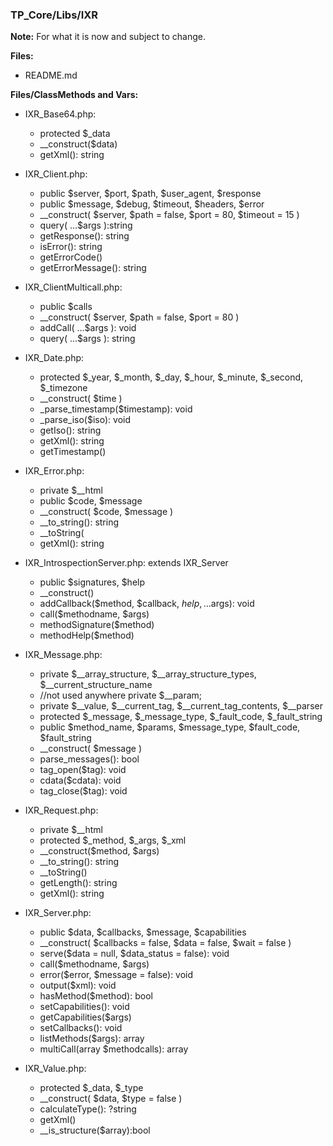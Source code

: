 ### TP_Core/Libs/IXR

**Note:** For what it is now and subject to change. 

**Files:** 
- README.md

**Files/ClassMethods and Vars:**  

- IXR_Base64.php: 	
	* protected $_data 
	* __construct($data) 
	* getXml(): string 

- IXR_Client.php: 	
	* public $server, $port, $path, $user_agent, $response 
	* public $message, $debug, $timeout, $headers, $error
	* __construct( $server, $path = false, $port = 80, $timeout = 15 ) 
	* query( ...$args ):string 
	* getResponse(): string 
	* isError(): string 
	* getErrorCode() 
	* getErrorMessage(): string 

- IXR_ClientMulticall.php: 	
	* public $calls 
	* __construct( $server, $path = false, $port = 80 ) 
	* addCall( ...$args ): void 
	* query( ...$args ): string 

- IXR_Date.php: 	
	* protected $_year, $_month, $_day, $_hour, $_minute, $_second, $_timezone 
	* __construct( $time ) 
	* _parse_timestamp($timestamp): void 
	* _parse_iso($iso): void 
	* getIso(): string 
	* getXml(): string 
	* getTimestamp() 

- IXR_Error.php: 	
	* private $__html 
	* public $code, $message 
	* __construct( $code, $message ) 
	* __to_string(): string 
	* __toString( 
	* getXml(): string 

- IXR_IntrospectionServer.php: extends IXR_Server	
	* public $signatures, $help 
	* __construct() 
	* addCallback($method, $callback, $help, ...$args): void 
	* call($methodname, $args) 
	* methodSignature($method)
	* methodHelp($method) 

- IXR_Message.php: 	
	* private $__array_structure, $__array_structure_types, $__current_structure_name 
	* //not used anywhere private $__param; 
	* private $__value, $__current_tag, $__current_tag_contents, $__parser 
	* protected $_message, $_message_type, $_fault_code, $_fault_string 
	* public $method_name, $params, $message_type, $fault_code, $fault_string 
	* __construct( $message ) 
	* parse_messages(): bool 
	* tag_open($tag): void 
	* cdata($cdata): void 
	* tag_close($tag): void 

- IXR_Request.php: 	
	* private $__html 
	* protected $_method, $_args, $_xml 
	* __construct($method, $args) 
	* __to_string(): string 
	* __toString() 
	* getLength(): string 
	* getXml(): string 

- IXR_Server.php: 	
	* public $data, $callbacks, $message, $capabilities 
	* __construct( $callbacks = false, $data = false, $wait = false ) 
	* serve($data = null, $data_status = false): void 
	* call($methodname, $args) 
	* error($error, $message = false): void 
	* output($xml): void 
	* hasMethod($method): bool 
	* setCapabilities(): void 
	* getCapabilities($args) 
	* setCallbacks(): void 
	* listMethods($args): array 
	* multiCall(array $methodcalls): array 

- IXR_Value.php: 	
	* protected $_data, $_type 
	* __construct( $data, $type = false ) 
	* calculateType(): ?string 
	* getXml() 
	* __is_structure($array):bool 
